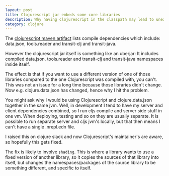 ```yaml
---
layout: post
title: Clojurescript jar embeds some core libraries
description: Why having clojurescript in the classpath may lead to unexpected behaviour
category: clojure
---
```


The [clojurescript maven artifact](https://mvnrepository.com/artifact/org.clojure/clojurescript/1.11.4) 
lists compile dependencies which include: data.json, tools.reader and transit-clj and transit-java. 

However the clojurescript jar itself is something like an uberjar: It includes compiled data.json, tools.reader and transit-clj and transit-java
namespaces inside itself. 

The effect is that if you want to use a different version of one of those libraries 
compared to the one Clojurescript was compiled with, you can't. This was not an issue
for a long time because those libraries didn't change. Now e.g. clojure.data.json has
changed, hence why I hit the problem. 

You might ask why I would be using Clojurescript and clojure.data.json together in the same jvm. 
Well, in development I tend to have my server and client dependencies combined, so 
I run cljs compile and server side stuff in one vm. When deploying, testing and so on 
they are usually separate. It is possible to run separate server and cljs jvm's 
locally, but that then means I can't have a single .nrepl.edn file.   

I raised this on clojure slack and now Clojurescript's maintainer's are aware, so hopefully
this gets fixed. 

The fix is likely to involve `shading`. This is where a library wants to use a fixed version 
of another library, so it copies the sources of that library into itself, but changes 
the namespaces/packages of the source library to be something different, and specific to itself. 
 